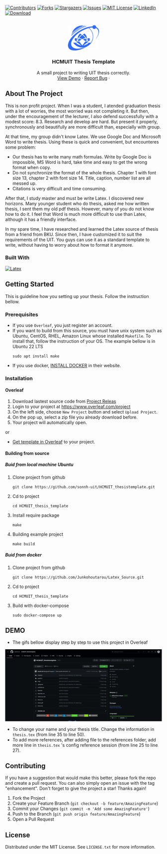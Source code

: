 [![Contributors][contributors-shield]][contributors-url]
[![Forks][forks-shield]][forks-url]
[![Stargazers][stars-shield]][stars-url]
[![Issues][issues-shield]][issues-url]
[![MIT License][license-shield]][license-url]
[![LinkedIn][linkedin-shield]][linkedin-url]
[![Download][download-shield]][download-url]
<!-- [![Github All Releases](https://img.shields.io/github/downloads/sonnh-uit/HCMUIT_thesistemplate/total.svg?style=for-the-badge)](https://github.com/sonnh-uit/HCMUIT_thesistemplate) -->


<!-- PROJECT LOGO -->
<br />
<div align="center">
  <a href="https://github.com/Junkohoutarou/Latex_Source.git">
    <img src="imgs/UIT-logo.png" alt="Logo" width="20%">
  </a>

<h3 align="center">HCMUIT Thesis Template</h3>
  </p>
  <p align="center">
    <!-- <a href="https://github.com/Junkohoutarou/Latex_Source.git"><strong>Explore the docs »</strong></a> -->
    <!-- <br /> -->
    A small project to writing UIT thesis correctly.
    <br />
    <a href="https://github.com/Junkohoutarou/Latex_Source/tree/master/imgs/demo">View Demo</a>
    ·
    <a href="https://github.com/Junkohoutarou/Latex_Source/issues">Report Bug</a>
    ·
  </p>
</div>


<!-- ABOUT THE PROJECT -->
## About The Project
This is non profit project. When I was a student, I atended  graduation thesis with a lot of worries, the most worried was not completing it. But then, under the encouragement of the lecturer, I also defend successfully with a modest score: 8.3. Research and develop are hard. But present it properly, synchronously and beautifully are more difficult than, especially with group. 

At that time, my group didn't know Latex. We use Google Doc and Microsoft Word to write thesis. Using these is quick and convenient, but encounteres some problem:
- Our thesis has to write many math formulas. Write by Google Doc is impossible, MS Word is hard, take time and easy to get the wrong format when copy.
- Do not synchronize the format of the whole thesis. Chapter 1 with font size 13, chapter 2 with font size 14. Title, caption, number list are all messed up.
- Citations is very difficult and time consuming. 

After that, I study master and must be write Latex. I discovered new horizons. Many younger student who do thesis, asked me how written thesis, I sent them my old pdf thesis. However, many of you do not know how to do it. I feel that Word is much more difficult to use than Latex, although it has a friendly interface.

In my spare time, I have researched and learned the Latex source of thesis from a friend from BKU. Since then, I have customized it to suit the requirements of the UIT. You guys can use it as a standard template to write, without having to worry about how to format it anymore.
### Built With
[![Latex][Latex]][Latex-url]
<!-- GETTING STARTED -->
## Getting Started
This is guideline how you setting up your thesis. Follow the instruction bellow.

### Prerequisites

- If you use `Overleaf`, you just register an account.
- If you want to build from this source, you must have unix system such as Ubuntu, CentOS, RHEL, Amazon Linux whose installed `Makefile`. To install that, follow the instruction of your OS. The example bellow is in Ubuntu 22 LTS
  ```
  sudo apt install make
  ```
- If you use docker, [INSTALL DOCKER](https://docs.docker.com/engine/install/) in their website.

### Installation

#### Overleaf
1. Download lastest source code from [Project Releas](https://github.com/Junkohoutarou/Latex_Source/releases) 
2. Login to your project at https://www.overleaf.com/project
3. On the left side, choose `New Project` button and select `Upload Project`.
4. On the pop up, select a zip file you already download before.
5. Your project will automatically open.

or 

- [Get template in Overleaf](https://www.overleaf.com/latex/templates/hcmuit-thesistemplate/ghqpckjqdxfz) to your project.
#### Building from source
##### Buid from local machine Ubuntu
1. Clone project from github
    ```
    git clone https://github.com/sonnh-uit/HCMUIT_thesistemplate.git
    ```
2. Cd to project
    ```
    cd HCMUIT_thesis_template
    ```
3. Install require package
    ```
    make
    ```
4. Building example project
    ```
    make build
    ```
##### Buid from docker
1. Clone project from github
    ```
    git clone https://github.com/Junkohoutarou/Latex_Source.git
    ```
2. Cd to project
    ```
    cd HCMUIT_thesis_template
    ```
3. Build with docker-compose
    ```
    sudo docker-compose up
    ```

<!-- USAGE EXAMPLES -->
<!-- ## Usage -->

## DEMO
- The gifs bellow display step by step to use this project in Overleaf
<!-- ### Overleaf -->

![overleaf-demo](imgs/demo/OverLeaf-Demo.gif)

- To change your name and your thesis title. Change the information in `thesis.tex` (from line 35 to line 50). 
- To add more references, after adding file to the references folder, add more line in `thesis.tex` 's config reference session (from line 25 to line 27). 
<!-- CONTRIBUTING -->
## Contributing

If you have a suggestion that would make this better, please fork the repo and create a pull request. You can also simply open an issue with the tag "enhancement".
Don't forget to give the project a star! Thanks again!

1. Fork the Project
2. Create your Feature Branch (`git checkout -b feature/AmazingFeature`)
3. Commit your Changes (`git commit -m 'Add some AmazingFeature'`)
4. Push to the Branch (`git push origin feature/AmazingFeature`)
5. Open a Pull Request


<!-- LICENSE -->
## License

Distributed under the MIT License. See `LICENSE.txt` for more information.



<!-- ACKNOWLEDGMENTS -->
<!-- ## Acknowledgments

* []()
* []()
* []() -->


<!-- MARKDOWN LINKS & IMAGES -->
<!-- https://www.markdownguide.org/basic-syntax/#reference-style-links -->
[contributors-shield]: https://img.shields.io/github/contributors/sonnh-uit/HCMUIT_thesistemplate.svg?style=for-the-badge
[contributors-url]: https://github.com/sonnh-uit/HCMUIT_thesistemplate/graphs/contributors
[forks-shield]: https://img.shields.io/github/forks/sonnh-uit/HCMUIT_thesistemplate.svg?style=for-the-badge
[forks-url]: https://github.com/sonnh-uit/HCMUIT_thesistemplate/network/members
[stars-shield]: https://img.shields.io/github/stars/sonnh-uit/HCMUIT_thesistemplate.svg?style=for-the-badge
[stars-url]: https://github.com/sonnh-uit/HCMUIT_thesistemplate/stargazers
[issues-shield]: https://img.shields.io/github/issues/sonnh-uit/HCMUIT_thesistemplate.svg?style=for-the-badge
[issues-url]: https://github.com/sonnh-uit/HCMUIT_thesistemplate/issues
[license-shield]: https://img.shields.io/github/license/sonnh-uit/HCMUIT_thesistemplate.svg?style=for-the-badge
[license-url]: https://github.com/sonnh-uit/HCMUIT_thesistemplate/blob/master/LICENSE.txt
[linkedin-shield]: https://img.shields.io/badge/-LinkedIn-black.svg?style=for-the-badge&logo=linkedin&colorB=555
[linkedin-url]: https://www.linkedin.com/in/sonnh-uit/

[download-shield]: https://img.shields.io/github/downloads/sonnh-uit/HCMUIT_thesistemplate/total.svg?style=for-the-badge
[download-url]: https://github.com/sonnh-uit/HCMUIT_thesistemplate

[Latex]: https://img.shields.io/badge/Latex-000000?style=for-the-badge&logo=latex&logoColor=white
[Latex-url]: https://www.latex-project.org/
